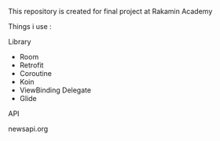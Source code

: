 This repository is created for final project at Rakamin Academy


Things i use :

Library

- Room
- Retrofit
- Coroutine
- Koin
- ViewBinding Delegate
- Glide

API

newsapi.org

